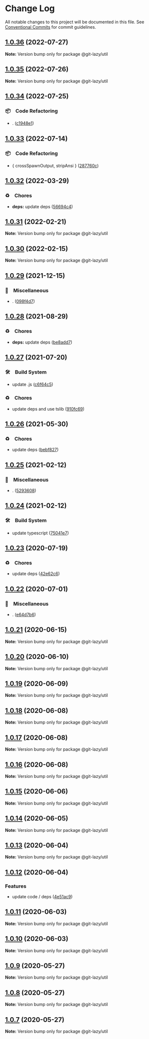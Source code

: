 # Change Log

All notable changes to this project will be documented in this file.
See [Conventional Commits](https://conventionalcommits.org) for commit guidelines.

## [1.0.36](https://github.com/bluelovers/ws-git-lazy/compare/@git-lazy/util@1.0.35...@git-lazy/util@1.0.36) (2022-07-27)

**Note:** Version bump only for package @git-lazy/util





## [1.0.35](https://github.com/bluelovers/ws-git-lazy/compare/@git-lazy/util@1.0.34...@git-lazy/util@1.0.35) (2022-07-26)

**Note:** Version bump only for package @git-lazy/util





## [1.0.34](https://github.com/bluelovers/ws-git-lazy/compare/@git-lazy/util@1.0.33...@git-lazy/util@1.0.34) (2022-07-25)


### 📦　Code Refactoring

* . ([c1948e1](https://github.com/bluelovers/ws-git-lazy/commit/c1948e1d532b7c15ffb676936f16c423e0632eab))





## [1.0.33](https://github.com/bluelovers/ws-git-lazy/compare/@git-lazy/util@1.0.32...@git-lazy/util@1.0.33) (2022-07-14)


### 📦　Code Refactoring

* { crossSpawnOutput, stripAnsi } ([287760c](https://github.com/bluelovers/ws-git-lazy/commit/287760c0cc6a540a6d7e2d561afeb9ba5d737d8f))





## [1.0.32](https://github.com/bluelovers/ws-git-lazy/compare/@git-lazy/util@1.0.31...@git-lazy/util@1.0.32) (2022-03-29)


### ♻️　Chores

* **deps:** update deps ([56694c4](https://github.com/bluelovers/ws-git-lazy/commit/56694c4145d5e106af6bf75bc85e501b9ff029ca))





## [1.0.31](https://github.com/bluelovers/ws-git-lazy/compare/@git-lazy/util@1.0.30...@git-lazy/util@1.0.31) (2022-02-21)

**Note:** Version bump only for package @git-lazy/util





## [1.0.30](https://github.com/bluelovers/ws-git-lazy/compare/@git-lazy/util@1.0.29...@git-lazy/util@1.0.30) (2022-02-15)

**Note:** Version bump only for package @git-lazy/util





## [1.0.29](https://github.com/bluelovers/ws-git-lazy/compare/@git-lazy/util@1.0.28...@git-lazy/util@1.0.29) (2021-12-15)


### 🔖　Miscellaneous

* . ([098f4d7](https://github.com/bluelovers/ws-git-lazy/commit/098f4d705517f0efeef7ef5e9a15c0a16038bb4b))





## [1.0.28](https://github.com/bluelovers/ws-git-lazy/compare/@git-lazy/util@1.0.27...@git-lazy/util@1.0.28) (2021-08-29)


### ♻️　Chores

* **deps:** update deps ([be8add7](https://github.com/bluelovers/ws-git-lazy/commit/be8add78b800730f5056f777b1a94dcf329801ea))





## [1.0.27](https://github.com/bluelovers/ws-git-lazy/compare/@git-lazy/util@1.0.26...@git-lazy/util@1.0.27) (2021-07-20)


### 🛠　Build System

* update .js ([c6f64c5](https://github.com/bluelovers/ws-git-lazy/commit/c6f64c52d8aafa63d2e4424bdc36192fe413733f))


### ♻️　Chores

* update deps and use tslib ([910fc69](https://github.com/bluelovers/ws-git-lazy/commit/910fc69537675a16bd0c27bf8d6878196eee51d6))





## [1.0.26](https://github.com/bluelovers/ws-git-lazy/compare/@git-lazy/util@1.0.25...@git-lazy/util@1.0.26) (2021-05-30)


### ♻️　Chores

* update deps ([bebf827](https://github.com/bluelovers/ws-git-lazy/commit/bebf827337a43b26600b329275000e43bc9707a7))





## [1.0.25](https://github.com/bluelovers/ws-git-lazy/compare/@git-lazy/util@1.0.24...@git-lazy/util@1.0.25) (2021-02-12)


### 🔖　Miscellaneous

* . ([5293608](https://github.com/bluelovers/ws-git-lazy/commit/529360849e1fb6e74278be035363614635572081))





## [1.0.24](https://github.com/bluelovers/ws-git-lazy/compare/@git-lazy/util@1.0.23...@git-lazy/util@1.0.24) (2021-02-12)


### 🛠　Build System

* update typescript ([75041e7](https://github.com/bluelovers/ws-git-lazy/commit/75041e75065a74f02f1d0dd61d72bd83544414cd))





## [1.0.23](https://github.com/bluelovers/ws-git-lazy/compare/@git-lazy/util@1.0.22...@git-lazy/util@1.0.23) (2020-07-19)


### ♻️　Chores

* update deps ([42e62c6](https://github.com/bluelovers/ws-git-lazy/commit/42e62c6daeaeff1f24a20f54390d1318815cdc18))





## [1.0.22](https://github.com/bluelovers/ws-git-lazy/compare/@git-lazy/util@1.0.21...@git-lazy/util@1.0.22) (2020-07-01)


### 🔖　Miscellaneous

* . ([e64d7b6](https://github.com/bluelovers/ws-git-lazy/commit/e64d7b630e602b519955a36b77bdc0dd7de6d981))





## [1.0.21](https://github.com/bluelovers/ws-git-lazy/compare/@git-lazy/util@1.0.20...@git-lazy/util@1.0.21) (2020-06-15)

**Note:** Version bump only for package @git-lazy/util





## [1.0.20](https://github.com/bluelovers/ws-git-lazy/compare/@git-lazy/util@1.0.19...@git-lazy/util@1.0.20) (2020-06-10)

**Note:** Version bump only for package @git-lazy/util





## [1.0.19](https://github.com/bluelovers/ws-git-lazy/compare/@git-lazy/util@1.0.18...@git-lazy/util@1.0.19) (2020-06-09)

**Note:** Version bump only for package @git-lazy/util





## [1.0.18](https://github.com/bluelovers/ws-git-lazy/compare/@git-lazy/util@1.0.17...@git-lazy/util@1.0.18) (2020-06-08)

**Note:** Version bump only for package @git-lazy/util





## [1.0.17](https://github.com/bluelovers/ws-git-lazy/compare/@git-lazy/util@1.0.16...@git-lazy/util@1.0.17) (2020-06-08)

**Note:** Version bump only for package @git-lazy/util





## [1.0.16](https://github.com/bluelovers/ws-git-lazy/compare/@git-lazy/util@1.0.15...@git-lazy/util@1.0.16) (2020-06-08)

**Note:** Version bump only for package @git-lazy/util





## [1.0.15](https://github.com/bluelovers/ws-git-lazy/compare/@git-lazy/util@1.0.14...@git-lazy/util@1.0.15) (2020-06-06)

**Note:** Version bump only for package @git-lazy/util





## [1.0.14](https://github.com/bluelovers/ws-git-lazy/compare/@git-lazy/util@1.0.13...@git-lazy/util@1.0.14) (2020-06-05)

**Note:** Version bump only for package @git-lazy/util





## [1.0.13](https://github.com/bluelovers/ws-git-lazy/compare/@git-lazy/util@1.0.12...@git-lazy/util@1.0.13) (2020-06-04)

**Note:** Version bump only for package @git-lazy/util





## [1.0.12](https://github.com/bluelovers/ws-git-lazy/compare/@git-lazy/util@1.0.11...@git-lazy/util@1.0.12) (2020-06-04)


### Features

* update code / deps ([4e51ac9](https://github.com/bluelovers/ws-git-lazy/commit/4e51ac92473ecd9d855c0fdbe52530a1b9d4ca82))





## [1.0.11](https://github.com/bluelovers/ws-git-lazy/compare/@git-lazy/util@1.0.10...@git-lazy/util@1.0.11) (2020-06-03)

**Note:** Version bump only for package @git-lazy/util





## [1.0.10](https://github.com/bluelovers/ws-git-lazy/compare/@git-lazy/util@1.0.9...@git-lazy/util@1.0.10) (2020-06-03)

**Note:** Version bump only for package @git-lazy/util





## [1.0.9](https://github.com/bluelovers/ws-git-lazy/compare/@git-lazy/util@1.0.8...@git-lazy/util@1.0.9) (2020-05-27)

**Note:** Version bump only for package @git-lazy/util





## [1.0.8](https://github.com/bluelovers/ws-git-lazy/compare/@git-lazy/util@1.0.7...@git-lazy/util@1.0.8) (2020-05-27)

**Note:** Version bump only for package @git-lazy/util





## [1.0.7](https://github.com/bluelovers/ws-git-lazy/compare/@git-lazy/util@1.0.6...@git-lazy/util@1.0.7) (2020-05-27)

**Note:** Version bump only for package @git-lazy/util
